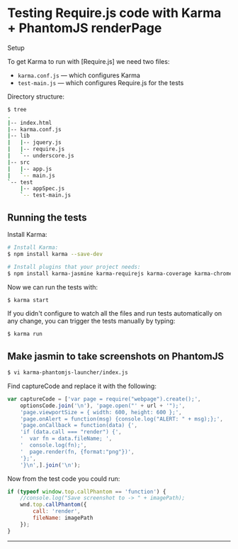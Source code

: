 Testing Require.js code with Karma + PhantomJS renderPage
==================================

Setup

To get Karma to run with [Require.js] we need two files:

* `karma.conf.js` &mdash; which configures Karma
* `test-main.js` &mdash; which configures Require.js for the tests

Directory structure:

```bash
$ tree
.
|-- index.html
|-- karma.conf.js
|-- lib
|   |-- jquery.js
|   |-- require.js
|   `-- underscore.js
|-- src
|   |-- app.js
|   `-- main.js
`-- test
    |-- appSpec.js
    `-- test-main.js

```

## Running the tests

Install Karma:

```bash
# Install Karma:
$ npm install karma --save-dev

# Install plugins that your project needs:
$ npm install karma-jasmine karma-requirejs karma-coverage karma-chrome-launcher karma-phantomjs-launcher --save-dev

```

Now we can run the tests with:

```bash
$ karma start
```

If you didn't configure to watch all the files and run tests
automatically on any change, you can trigger the tests manually by
typing:

```bash
$ karma run
```

## Make jasmin to take screenshots on PhantomJS

```bash
$ vi karma-phantomjs-launcher/index.js
```

Find captureCode and replace it with the following:

```javascript
var captureCode = ['var page = require("webpage").create();',
    optionsCode.join('\n'), 'page.open("' + url + '");',
    'page.viewportSize = { width: 600, height: 600 };',
    'page.onAlert = function(msg) {console.log("ALERT: " + msg);};',
    'page.onCallback = function(data) {',
    'if (data.call === "render") {',
    '  var fn = data.fileName; ',
    '  console.log(fn);',
    '  page.render(fn, {format:"png"})',
    '};',
    '}\n',].join('\n');
```

Now from the test code you could run:

```javascript
if (typeof window.top.callPhantom == 'function') {
    //console.log("Save screenshot to -> " + imagePath);
    wnd.top.callPhantom({
        call: 'render',
        fileName: imagePath
    });
}
```







---
